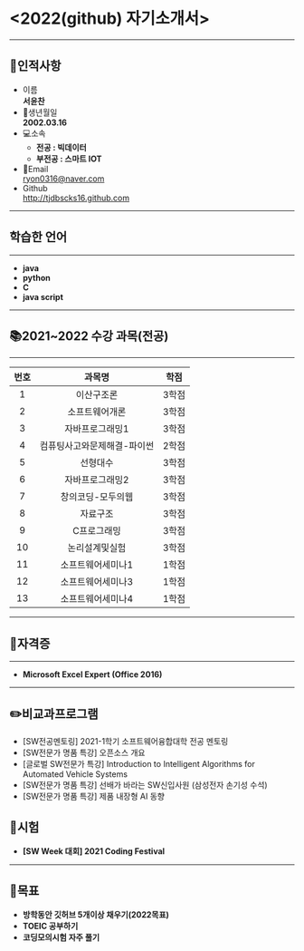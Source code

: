 # <2022(github) 자기소개서>
---
## 👨인적사항
* 이름  
**서윤찬**
* 🍰생년월일  
**2002.03.16**
* 💻소속   
  - **전공 : 빅데이터**
  - **부전공 : 스마트 IOT** 
* 📧Email  
ryon0316@naver.com
* Github<br>
http://tjdbscks16.github.com
***
## 학습한 언어
---
- **java**
- **python**
- **C**
- **java script**
***
## 	📚2021~2022 수강 과목(전공)
---
|번호|과목명|학점|
|:---:|:---:|:---:|
|1|이산구조론|3학점|
|2|소프트웨어개론|3학점|
|3|자바프로그래밍1|3학점|
|4|컴퓨팅사고와문제해결-파이썬|2학점|
|5|선형대수|3학점|
|6|자바프로그래밍2|3학점|
|7|창의코딩-모두의웹|3학점|
|8|자료구조|3학점|
|9|C프로그래밍|3학점|
|10|논리설계및실험|3학점|
|11|소프트웨어세미나1|1학점|
|12|소프트웨어세미나3|1학점|
|13|소프트웨어세미나4|1학점|
***
## 🔔자격증
---
- **Microsoft Excel Expert (Office 2016)**
***
## 	✏️비교과프로그램
- [SW전공멘토링] 2021-1학기 소프트웨어융합대학 전공 멘토링
- [SW전문가 명품 특강] 오픈소스 개요
- [글로벌 SW전문가 특강] Introduction to Intelligent Algorithms for Automated Vehicle Systems
- [SW전문가 명품 특강] 선배가 바라는 SW신입사원 (삼성전자 손기성 수석)
- [SW전문가 명품 특강] 제품 내장형 AI 동향

## 📝시험
- **[SW Week 대회] 2021 Coding Festival**
***
## 🔖목표
- **방학동안 깃허브 5개이상 채우기(2022목표)**
- **TOEIC 공부하기**
- **코딩모의시험 자주 풀기**
 



